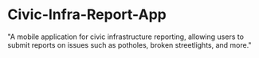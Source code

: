 # Civic-Infra-Report-App
"A mobile application for civic infrastructure reporting, allowing users to submit reports on issues such as potholes, broken streetlights, and more."
